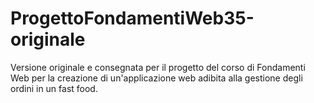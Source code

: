 # ProgettoFondamentiWeb35-originale
Versione originale e consegnata per il progetto del corso di Fondamenti Web per la creazione di un'applicazione web adibita alla gestione degli ordini in un fast food.
